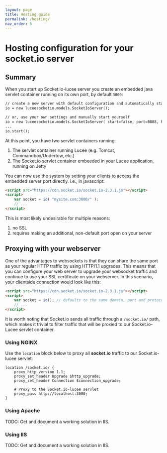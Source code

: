 ```yaml
---
layout: page
title: Hosting guide
permalink: /hosting/
nav_order: 5
---
```


# Hosting configuration for your socket.io server

## Summary

When you start up Socket.io-lucee server you create an embedded java servlet container running on its own port, by default `3000`:

```cfc
// create a new server with default configuration and automatically start it
io = new luceesocketio.models.SocketIoServer();

// or, use your own settings and manually start yourself
io = new luceesocketio.models.SocketIoServer( start=false, port=8888, host=mysitehostname );
...
io.start();
```

At this point, you have two servlet containers running:

1. The servlet container running Lucee (e.g. Tomcat, Commandbox/Undertow, etc.)
2. The Socket.io servlet container embeeded in your Lucee application, running on Jetty

You can now use the system by setting your clients to access the embedded server port directly. i.e., in javascript:

```html
<script src="https://cdn.socket.io/socket.io-2.3.1.js"></script>
<script>
	var socket = io( "mysite.com:3000/" );
	// ...
</script>
```

This is most likely undesirable for multiple reasons:

1. no SSL
2. requires making an additional, non-default port open on your server

## Proxying with your webserver

One of the advantages to websockets is that they can share the same port as your regular HTTP traffic by using HTTP/1.1 upgrades. This means that you can configure your web server to upgrade your websocket traffic and continue to use your SSL certificate on your webserver. In this scenario, your clientside connection would look like this:

```html
<script src="https://cdn.socket.io/socket.io-2.3.1.js"></script>
<script>
	var socket = io(); // defaults to the same domain, port and protocol as the current page
	// ...
</script>
```

It is worth noting that Socket.io sends all traffic through a `/socket.io/` path, which makes it trivial to filter traffic that will be proxied to our Socket.io-Lucee servlet container.

### Using NGINX

Use the `location` block below to proxy all **socket.io** traffic to our Socket.io-lucee servlet:

```nginx
location /socket.io/ {
	proxy_http_version 1.1;
	proxy_set_header Upgrade $http_upgrade;
	proxy_set_header Connection $connection_upgrade;

	# Proxy to the Socket.io-lucee servlet
	proxy_pass http://localhost:3000;
}
```

### Using Apache

TODO: Get and document a working solution in IIS.

### Using IIS

TODO: Get and document a working solution in IIS.

